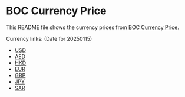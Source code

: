 # BOC Currency Price

This README file shows the currency prices from [BOC Currency Price](https://www.boc.cn/sourcedb/whpj/).

Currency links: (Date for 20250115)

- [USD](https://bocurrencyprice.techina.science/BOC_CURRENCY_PRICE/USD/20250115.json)
- [AED](https://bocurrencyprice.techina.science/BOC_CURRENCY_PRICE/AED/20250115.json)
- [HKD](https://bocurrencyprice.techina.science/BOC_CURRENCY_PRICE/HKD/20250115.json)
- [EUR](https://bocurrencyprice.techina.science/BOC_CURRENCY_PRICE/EUR/20250115.json)
- [GBP](https://bocurrencyprice.techina.science/BOC_CURRENCY_PRICE/GBP/20250115.json)
- [JPY](https://bocurrencyprice.techina.science/BOC_CURRENCY_PRICE/JPY/20250115.json)
- [SAR](https://bocurrencyprice.techina.science/BOC_CURRENCY_PRICE/SAR/20250115.json)
